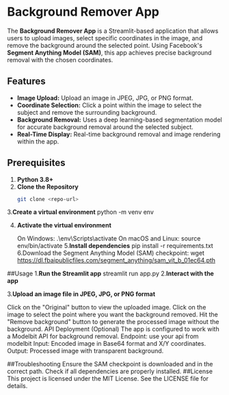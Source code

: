 # Background Remover App

The **Background Remover App** is a Streamlit-based application that allows users to upload images, select specific coordinates in the image, and remove the background around the selected point. Using Facebook's **Segment Anything Model (SAM)**, this app achieves precise background removal with the chosen coordinates.

## Features

- **Image Upload:** Upload an image in JPEG, JPG, or PNG format.
- **Coordinate Selection:** Click a point within the image to select the subject and remove the surrounding background.
- **Background Removal:** Uses a deep learning-based segmentation model for accurate background removal around the selected subject.
- **Real-Time Display:** Real-time background removal and image rendering within the app.

## Prerequisites

1. **Python 3.8+**
2. **Clone the Repository**
   ```bash
   git clone <repo-url>
3.**Create a virtual environment**
   python -m venv env

4. **Activate the virtual environment**

   On Windows:
   .\env\Scripts\activate
   On macOS and Linux:
   source env/bin/activate
5.**Install dependencies**
   pip install -r requirements.txt
6.Download the Segment Anything Model (SAM) checkpoint:
   wget https://dl.fbaipublicfiles.com/segment_anything/sam_vit_b_01ec64.pth

##Usage
1.**Run the Streamlit app**
   streamlit run app.py
2.**Interact with the app**

3.**Upload an image file in JPEG, JPG, or PNG format**

Click on the "Original" button to view the uploaded image.
Click on the image to select the point where you want the background removed.
Hit the "Remove background" button to generate the processed image without the background.
API Deployment (Optional)
The app is configured to work with a Modelbit API for background removal.
Endpoint: use your api from modelbit
Input: Encoded image in Base64 format and X/Y coordinates.
Output: Processed image with transparent background.

##Troubleshooting
Ensure the SAM checkpoint is downloaded and in the correct path.
Check if all dependencies are properly installed.
##License
This project is licensed under the MIT License. See the LICENSE file for details.
